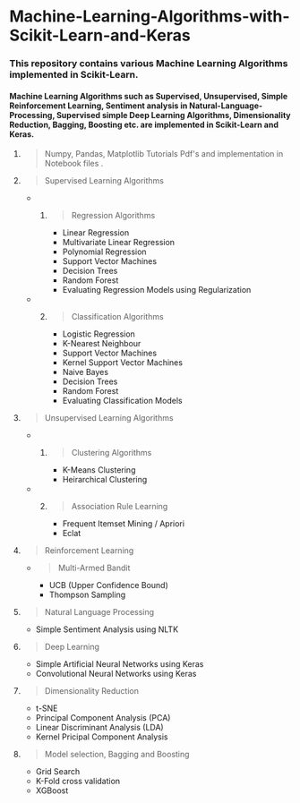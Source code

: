 # Machine-Learning-Algorithms-with-Scikit-Learn-and-Keras
### This repository contains various Machine Learning Algorithms implemented in Scikit-Learn. 

#### Machine Learning Algorithms such as Supervised, Unsupervised, Simple Reinforcement Learning, Sentiment analysis in Natural-Language-Processing, Supervised simple Deep Learning Algorithms, Dimensionality Reduction, Bagging, Boosting etc. are implemented in Scikit-Learn and Keras.

1. > Numpy, Pandas, Matplotlib Tutorials Pdf's and implementation in Notebook files .

2. > Supervised Learning Algorithms
    * 1. > Regression Algorithms
          * Linear Regression
          * Multivariate Linear Regression
          * Polynomial Regression
          * Support Vector Machines
          * Decision Trees
          * Random Forest
          * Evaluating Regression Models using Regularization
     * 2. > Classification Algorithms
           * Logistic Regression
           * K-Nearest Neighbour
           * Support Vector Machines
           * Kernel Support Vector Machines
           * Naive Bayes
           * Decision Trees
           * Random Forest
           * Evaluating Classification Models
3. > Unsupervised Learning Algorithms
     * 1. > Clustering Algorithms
            * K-Means Clustering
            * Heirarchical Clustering
     * 2. > Association Rule Learning
            * Frequent Itemset Mining / Apriori
            * Eclat
4. > Reinforcement Learning 
     * > Multi-Armed Bandit
         * UCB (Upper Confidence Bound)
         * Thompson Sampling
5. > Natural Language Processing
     * Simple Sentiment Analysis using NLTK
6. > Deep Learning
     * Simple Artificial Neural Networks using Keras
     * Convolutional Neural Networks using Keras
7. > Dimensionality Reduction 
     * t-SNE
     * Principal Component Analysis (PCA)
     * Linear Discriminant Analysis (LDA)
     * Kernel Pricipal Component Analysis
8. > Model selection, Bagging and Boosting
     * Grid Search
     * K-Fold cross validation
     * XGBoost

